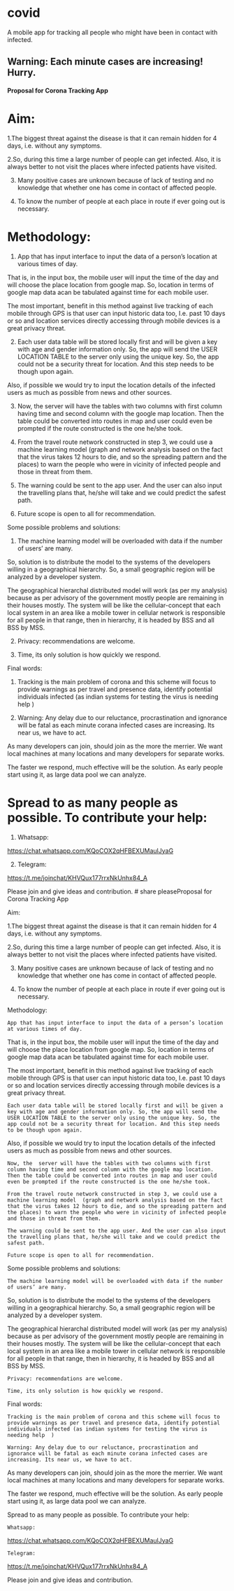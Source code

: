 # covid
A mobile app for tracking all people who might have been in contact with infected.

## Warning: Each minute cases are increasing! Hurry.

#### Proposal for Corona Tracking App 

#    Aim:  

1.The biggest threat against the disease is that it can remain hidden for 4 days, i.e. without any symptoms.  

2.So, during this time a large number of people can get infected. Also, it is always better to not visit the places where infected patients have visited. 

3. Many positive cases are unknown because of lack of testing and no knowledge that whether one has come in contact of affected people. 

4. To know the number of people at each place in route if ever going out is necessary. 

 

#   Methodology: 

  1.  App that has input interface to input the data of a person’s location at various times of day. 

That is, in the input box, the mobile user will input the time of the day and will choose the place location from google map. So, location in terms of google map data acan be tabulated against time for each mobile user. 

The most important, benefit in this method against live tracking of each mobile through GPS is that user can input historic data too, I.e. past 10 days or so and location services directly accessing through mobile devices is a great privacy threat. 

 2.   Each user data table will be stored locally first and will be given a key with age and gender information only. So, the app will send the USER LOCATION TABLE to the server only using the unique key. So, the app could not be a security threat for location. And this step needs to be though upon again. 

Also, if possible we  would try to input the location details of the infected users as much as possible from news and other sources. 

 3.   Now, the  server will have the tables with two columns with first column having time and second column with the google map location. Then the table could be converted into routes in map and user could even be prompted if the route constructed is the one he/she took. 

 4.   From the travel route network constructed in step 3, we could use a machine learning model  (graph and network analysis based on the fact that the virus takes 12 hours to die, and so the spreading pattern and the places) to warn the people who were in vicinity of infected people and those in threat from them. 

5.    The warning could be sent to the app user. And the user can also input the travelling plans that, he/she will take and we could predict the safest path. 

6.    Future scope is open to all for recommendation. 

 

Some possible problems and solutions: 

1.    The machine learning model will be overloaded with data if the number of users’ are many. 

So, solution is to distribute the model to the systems of the developers willing in a geographical hierarchy. So, a small geographic region will be analyzed by a developer system. 

The geographical hierarchal distributed model will work (as per my analysis) because as per advisory of the government mostly people are remaining in their houses mostly. The system will be like the cellular-concept that each local system in an area like a mobile tower in cellular network is responsible for all people in that range, then in hierarchy, it is headed by BSS and all BSS by MSS. 

2.    Privacy: recommendations are welcome. 

3.    Time, its only solution is how quickly we respond. 

 

Final words: 

1.    Tracking is the main problem of corona and this scheme will focus to provide warnings as per travel and presence data, identify potential individuals infected (as indian systems for testing the virus is needing help  ) 

2.    Warning: Any delay due to our reluctance, procrastination and ignorance will be fatal as each minute corana infected cases are increasing. Its near us, we have to act. 

As many developers can join, should join as the more the merrier. We want local machines at many locations and many developers for separate works. 

The faster we respond, much effective will be the solution. As early people start using it, as large data pool we can analyze. 

 

# Spread to as many people as possible. To contribute your help: 

   1.  Whatsapp: 

https://chat.whatsapp.com/KQoCOX2qHFBEXUMaulJyaG 

  2.  Telegram: 

https://t.me/joinchat/KHVQux177rrxNkUnhx84_A 

 

Please join and give ideas and contribution. # share pleaseProposal for Corona Tracking App 

Aim:  

1.The biggest threat against the disease is that it can remain hidden for 4 days, i.e. without any symptoms.  

2.So, during this time a large number of people can get infected. Also, it is always better to not visit the places where infected patients have visited. 

3. Many positive cases are unknown because of lack of testing and no knowledge that whether one has come in contact of affected people. 

4. To know the number of people at each place in route if ever going out is necessary. 

 

Methodology: 

    App that has input interface to input the data of a person’s location at various times of day. 

That is, in the input box, the mobile user will input the time of the day and will choose the place location from google map. So, location in terms of google map data acan be tabulated against time for each mobile user. 

The most important, benefit in this method against live tracking of each mobile through GPS is that user can input historic data too, I.e. past 10 days or so and location services directly accessing through mobile devices is a great privacy threat. 

    Each user data table will be stored locally first and will be given a key with age and gender information only. So, the app will send the USER LOCATION TABLE to the server only using the unique key. So, the app could not be a security threat for location. And this step needs to be though upon again. 

Also, if possible we  would try to input the location details of the infected users as much as possible from news and other sources. 

    Now, the  server will have the tables with two columns with first column having time and second column with the google map location. Then the table could be converted into routes in map and user could even be prompted if the route constructed is the one he/she took. 

    From the travel route network constructed in step 3, we could use a machine learning model  (graph and network analysis based on the fact that the virus takes 12 hours to die, and so the spreading pattern and the places) to warn the people who were in vicinity of infected people and those in threat from them. 

    The warning could be sent to the app user. And the user can also input the travelling plans that, he/she will take and we could predict the safest path. 

    Future scope is open to all for recommendation. 

 

Some possible problems and solutions: 

    The machine learning model will be overloaded with data if the number of users’ are many. 

So, solution is to distribute the model to the systems of the developers willing in a geographical hierarchy. So, a small geographic region will be analyzed by a developer system. 

The geographical hierarchal distributed model will work (as per my analysis) because as per advisory of the government mostly people are remaining in their houses mostly. The system will be like the cellular-concept that each local system in an area like a mobile tower in cellular network is responsible for all people in that range, then in hierarchy, it is headed by BSS and all BSS by MSS. 

    Privacy: recommendations are welcome. 

    Time, its only solution is how quickly we respond. 

 

Final words: 

    Tracking is the main problem of corona and this scheme will focus to provide warnings as per travel and presence data, identify potential individuals infected (as indian systems for testing the virus is needing help  ) 

    Warning: Any delay due to our reluctance, procrastination and ignorance will be fatal as each minute corana infected cases are increasing. Its near us, we have to act. 

As many developers can join, should join as the more the merrier. We want local machines at many locations and many developers for separate works. 

The faster we respond, much effective will be the solution. As early people start using it, as large data pool we can analyze. 

 

Spread to as many people as possible. To contribute your help: 

    Whatsapp: 

https://chat.whatsapp.com/KQoCOX2qHFBEXUMaulJyaG 

    Telegram: 

https://t.me/joinchat/KHVQux177rrxNkUnhx84_A 

 

Please join and give ideas and contribution. 

     

    
